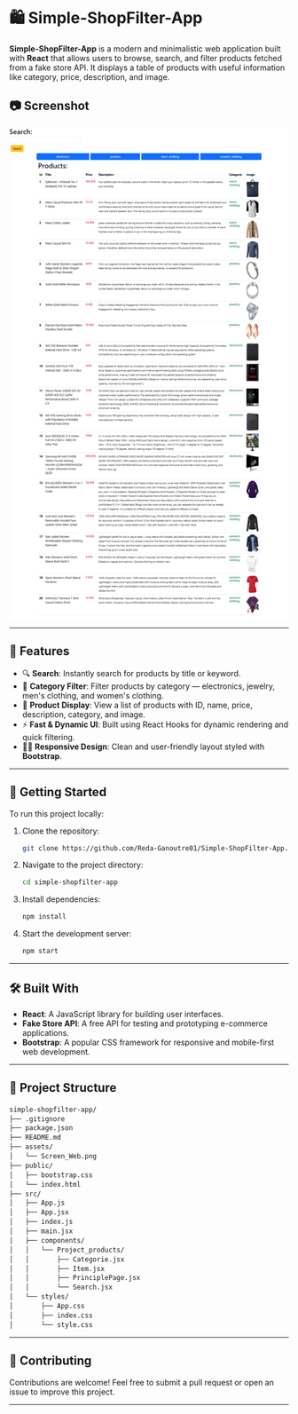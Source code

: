# 🛍️ Simple-ShopFilter-App

**Simple-ShopFilter-App** is a modern and minimalistic web application built with **React** that allows users to browse, search, and filter products fetched from a fake store API. It displays a table of products with useful information like category, price, description, and image.

## 📷 Screenshot
![App Screenshot](assets/Screen_Web.png)

---

## 📌 Features

- 🔍 **Search**: Instantly search for products by title or keyword.
- 📁 **Category Filter**: Filter products by category — electronics, jewelry, men's clothing, and women's clothing.
- 🛒 **Product Display**: View a list of products with ID, name, price, description, category, and image.
- ⚡ **Fast & Dynamic UI**: Built using React Hooks for dynamic rendering and quick filtering.
- 🧑‍🎨 **Responsive Design**: Clean and user-friendly layout styled with **Bootstrap**.

---

## 🚀 Getting Started

To run this project locally:

1. Clone the repository:
   ```bash
   git clone https://github.com/Reda-Ganoutre01/Simple-ShopFilter-App.git
   ```
2. Navigate to the project directory:
   ```bash
   cd simple-shopfilter-app
   ```
3. Install dependencies:
   ```bash
   npm install
   ```
4. Start the development server:
   ```bash
   npm start
   ```

---

## 🛠️ Built With

- **React**: A JavaScript library for building user interfaces.
- **Fake Store API**: A free API for testing and prototyping e-commerce applications.
- **Bootstrap**: A popular CSS framework for responsive and mobile-first web development.

---

## 📁 Project Structure

```bash
simple-shopfilter-app/
├── .gitignore
├── package.json
├── README.md
├── assets/
│   └── Screen_Web.png
├── public/
│   ├── bootstrap.css
│   └── index.html
├── src/
│   ├── App.js
│   ├── App.jsx
│   ├── index.js
│   ├── main.jsx
│   ├── components/
│   │   └── Project_products/
│   │       ├── Categorie.jsx
│   │       ├── Item.jsx
│   │       ├── PrinciplePage.jsx
│   │       └── Search.jsx
│   └── styles/
│       ├── App.css
│       ├── index.css
│       └── style.css
```


---

## 🤝 Contributing

Contributions are welcome! Feel free to submit a pull request or open an issue to improve this project.

---

